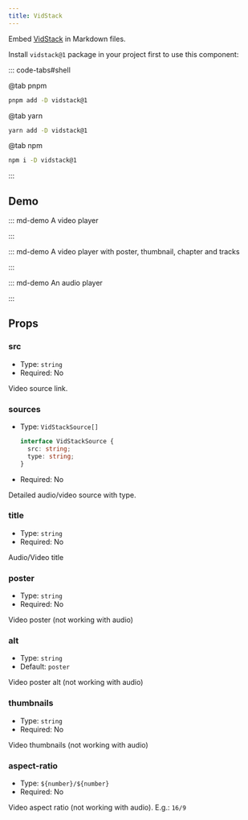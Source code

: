 ```yaml
---
title: VidStack
---
```


Embed [VidStack](https://www.vidstack.io/) in Markdown files.

Install `vidstack@1` package in your project first to use this component:

::: code-tabs#shell

@tab pnpm

```bash
pnpm add -D vidstack@1
```

@tab yarn

```bash
yarn add -D vidstack@1
```

@tab npm

```bash
npm i -D vidstack@1
```

:::

<!-- more -->

## Demo

<!-- #region demo -->

::: md-demo A video player

<VidStack src="https://vp-demo.u2sb.com/video/caminandes_03_llamigos_720p.mp4" />

:::

::: md-demo A video player with poster, thumbnail, chapter and tracks

<VidStack
  src="https://media-files.vidstack.io/720p.mp4"
  title="Agent 327 Operation Barber Shop"
  poster="https://media-files.vidstack.io/poster-2.png"
  :sourses="[
    {
      src: 'https://media-files.vidstack.io/720p.mp4',
      type: 'video/mp4',
    },
    {
      src:  'https://media-files.vidstack.io/720p.avi',
      type: 'video/avi',
    },
    {
      src:  'https://media-files.vidstack.io/720p.ogv',
      type: 'video/ogg',
    },
  ]"
  :tracks="[
    {
      src: 'https://media-files.vidstack.io/subs/english.vtt',
      label: 'English',
      language: 'en-US',
      kind: 'subtitles',
      default: true,
    },
    {
      src: 'https://media-files.vidstack.io/subs/spanish.vtt',
      label: 'Spanish',
      language: 'es-ES',
      kind: 'subtitles',
    },
    // Chapters
    {
      src: 'https://media-files.vidstack.io/chapters.vtt',
      kind: 'chapters',
      language: 'en-US',
      default: true,
    },
  ]"
  thumbnails="https://media-files.vidstack.io/thumbnails.vtt"
  crossorigin
/>

:::

::: md-demo An audio player

<VidStack src="/assets/sample.mp3" title="VidStack Audio Demo" />

:::

<!-- #endregion demo -->

## Props

### src

- Type: `string`
- Required: No

Video source link.

### sources

- Type: `VidStackSource[]`

  ```ts
  interface VidStackSource {
    src: string;
    type: string;
  }
  ```

- Required: No

Detailed audio/video source with type.

### title

- Type: `string`
- Required: No

Audio/Video title

### poster

- Type: `string`
- Required: No

Video poster (not working with audio)

### alt

- Type: `string`
- Default: `poster`

Video poster alt (not working with audio)

### thumbnails

- Type: `string`
- Required: No

Video thumbnails (not working with audio)

### aspect-ratio

- Type: `${number}/${number}`
- Required: No

Video aspect ratio (not working with audio). E.g.: `16/9`
